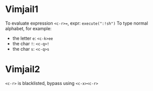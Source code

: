# Vimjail1

To evaluate expression `<c-r>=`, expr: `execute(":!sh")`
To type normal alphabet, for example:
- the letter `e`: `<c-k>ee`
- the char `!`: `<c-q>!`
- the char `s`: `<c-q>s`

# Vimjail2

`<c-r>` is blacklisted, bypass using `<c-x><c-r>`
